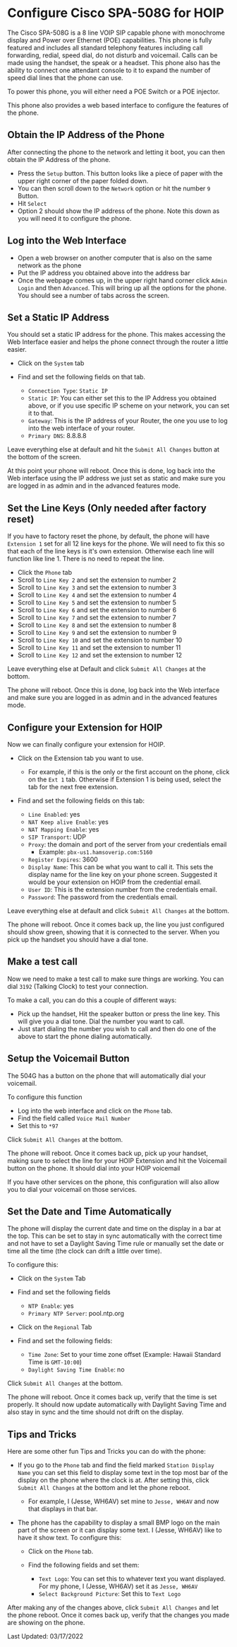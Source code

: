# Configure Cisco SPA-508G for HOIP

The Cisco SPA-508G is a 8 line VOIP SIP capable phone with monochrome display and Power over Ethernet (POE) capabilities. This phone is fully featured and includes all standard telephony features including call forwarding, redial, speed dial, do not disturb and voicemail. Calls can be made using the handset, the speak or a headset. This phone also has the ability to connect one attendant console to it to expand the number of speed dial lines that the phone can use.

To power this phone, you will either need a POE Switch or a POE injector.

This phone also provides a web based interface to configure the features of the phone. 

## Obtain the IP Address of the Phone

After connecting the phone to the network and letting it boot, you can then obtain the IP Address of the phone.

* Press the ```Setup``` button. This button looks like a piece of paper with the upper right corner of the paper folded down.
* You can then scroll down to the ```Network``` option or hit the number ```9``` Button.
* Hit ```Select```
* Option 2 should show the IP address of the phone. Note this down as you will need it to configure the phone.

## Log into the Web Interface

* Open a web browser on another computer that is also on the same network as the phone
* Put the IP address you obtained above into the address bar
* Once the webpage comes up, in the upper right hand corner click ```Admin Login``` and then ```Advanced```. This will bring up all the options for the phone. You should see a number of tabs across the screen.

## Set a Static IP Address

You should set a static IP address for the phone. This makes accessing the Web Interface easier and helps the phone connect through the router a little easier.

* Click on the ```System``` tab
* Find and set the following fields on that tab.

    * ```Connection Type```: ```Static IP```
    * ```Static IP```: You can either set this to the IP Address you obtained above, or if you use specific IP scheme on your network, you can set it to that. 
    * ```Gateway```: This is the IP address of your Router, the one you use to log into the web interface of your router.
    * ```Primary DNS```: 8.8.8.8

Leave everything else at default and hit the ```Submit All Changes``` button at the bottom of the screen. 

At this point your phone will reboot. Once this is done, log back into the Web interface using the IP address we just set as static and make sure you are logged in as admin and in the advanced features mode. 

## Set the Line Keys (Only needed after factory reset)

If you have to factory reset the phone, by default, the phone will have ```Extension 1``` set for all 12 line keys for the phone. We will need to fix this so that each of the line keys is it's own extension. Otherwise each line will function like line 1. There is no need to repeat the line.

* Click the ```Phone``` tab
* Scroll to ```Line Key 2``` and set the extension to number 2
* Scroll to ```Line Key 3``` and set the extension to number 3
* Scroll to ```Line Key 4``` and set the extension to number 4
* Scroll to ```Line Key 5``` and set the extension to number 5
* Scroll to ```Line Key 6``` and set the extension to number 6
* Scroll to ```Line Key 7``` and set the extension to number 7
* Scroll to ```Line Key 8``` and set the extension to number 8
* Scroll to ```Line Key 9``` and set the extension to number 9
* Scroll to ```Line Key 10``` and set the extension to number 10
* Scroll to ```Line Key 11``` and set the extension to number 11
* Scroll to ```Line Key 12``` and set the extension to number 12

Leave everything else at Default and click ```Submit All Changes``` at the bottom. 

The phone will reboot. Once this is done, log back into the Web interface and make sure you are logged in as admin and in the advanced features mode. 

## Configure your Extension for HOIP

Now we can finally configure your extension for HOIP.

* Click on the Extension tab you want to use.

    * For example, if this is the only or the first account on the phone, click on the ```Ext 1``` tab. Otherwise if Extension 1 is being used, select the tab for the next free extension.

* Find and set the following fields on this tab:
   
    * ```Line Enabled```: yes
    * ```NAT Keep alive Enable```: yes
    * ```NAT Mapping Enable```: yes
    * ```SIP Transport```: UDP
    * ```Proxy```: the domain and port of the server from your credentials email
        * Example: ```pbx-us1.hamsoverip.com:5160```
    * ```Register Expires```: 3600
    * ```Display Name```: This can be what you want to call it. This sets the display name for the line key on your phone screen. Suggested it would be your extension on HOIP from the credential email.
    * ```User ID```: This is the extension number from the credentials email.
    * ```Password```: The password from the credentials email.

Leave everything else at default and click ```Submit All Changes``` at the bottom. 

The phone will reboot. Once it comes back up, the line you just configured should show green, showing that it is connected to the server. When you pick up the handset you should have a dial tone.

## Make a test call

Now we need to make a test call to make sure things are working. You can dial ```3192``` (Talking Clock) to test your connection.

To make a call, you can do this a couple of different ways:

* Pick up the handset, Hit the speaker button or press the line key. This will give you a dial tone. Dial the number you want to call.
* Just start dialing the number you wish to call and then do one of the above to start the phone dialing automatically.

## Setup the Voicemail Button

The 504G has a button on the phone that will automatically dial your voicemail. 

To configure this function

* Log into the web interface and click on the ```Phone``` tab. 
* Find the field called ```Voice Mail Number```
* Set this to ```*97```

Click ```Submit All Changes``` at the bottom. 

The phone will reboot. Once it comes back up, pick up your handset, making sure to select the line for your HOIP Extension and hit the Voicemail button on the phone. It should dial into your HOIP voicemail

If you have other services on the phone, this configuration will also allow you to dial your voicemail on those services.

## Set the Date and Time Automatically

The phone will display the current date and time on the display in a bar at the top. This can be set to stay in sync automatically with the correct time and not have to set a Daylight Saving Time rule or manually set the date or time all the time (the clock can drift a little over time).

To configure this:

* Click on the ```System``` Tab
* Find and set the following fields

    * ```NTP Enable```: yes
    * ```Primary NTP Server```: pool.ntp.org

* Click on the ```Regional``` Tab
* Find and set the following fields:

    * ```Time Zone```: Set to your time zone offset (Example: Hawaii Standard Time is ```GMT-10:00```)
    * ```Daylight Saving Time Enable```: no

Click ```Submit All Changes``` at the bottom. 

The phone will reboot. Once it comes back up, verify that the time is set properly. It should now update automatically with Daylight Saving Time and also stay in sync and the time should not drift on the display.

## Tips and Tricks

Here are some other fun Tips and Tricks you can do with the phone:

* If you go to the ```Phone``` tab and find the field marked ```Station Display Name``` you can set this field to display some text in the top most bar of the display on the phone where the clock is at. After setting this, click ```Submit All Changes``` at the bottom and let the phone reboot. 

    * For example, I (Jesse, WH6AV) set mine to ```Jesse, WH6AV``` and now that displays in that bar.

* The phone has the capability to display a small BMP logo on the main part of the screen or it can display some text. I (Jesse, WH6AV) like to have it show text. To configure this:
  
    * Click on the ```Phone``` tab.
    * Find the following fields and set them:

        * ```Text Logo```: You can set this to whatever text you want displayed. For my phone, I (Jesse, WH6AV) set it as ```Jesse, WH6AV```
        * ```Select Background Picture```: Set this to ```Text Logo```

After making any of the changes above, click ```Submit All Changes``` and let the phone reboot. Once it comes back up, verify that the changes you made are showing on the phone.

Last Updated: 03/17/2022
